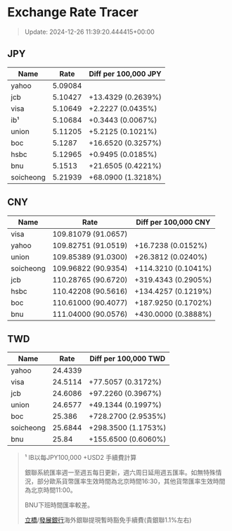 # Exchange Rate Tracer

> Update: 2024-12-26 11:39:20.444415+00:00

## JPY

| Name      |    Rate | Diff per 100,000 JPY   |
|-----------|---------|------------------------|
| yahoo     | 5.09084 |                        |
| jcb       | 5.10427 | +13.4329 (0.2639%)     |
| visa      | 5.10649 | +2.2227 (0.0435%)      |
| ib¹       | 5.10684 | +0.3443 (0.0067%)      |
| union     | 5.11205 | +5.2125 (0.1021%)      |
| boc       | 5.1287  | +16.6520 (0.3257%)     |
| hsbc      | 5.12965 | +0.9495 (0.0185%)      |
| bnu       | 5.1513  | +21.6505 (0.4221%)     |
| soicheong | 5.21939 | +68.0900 (1.3218%)     |

## CNY

| Name      | Rate                | Diff per 100,000 CNY   |
|-----------|---------------------|------------------------|
| visa      | 109.81079	(91.0657) |                        |
| yahoo     | 109.82751	(91.0519) | +16.7238 (0.0152%)     |
| union     | 109.85389	(91.0300) | +26.3812 (0.0240%)     |
| soicheong | 109.96822	(90.9354) | +114.3210 (0.1041%)    |
| jcb       | 110.28765	(90.6720) | +319.4343 (0.2905%)    |
| hsbc      | 110.42208	(90.5616) | +134.4257 (0.1219%)    |
| boc       | 110.61000	(90.4077) | +187.9250 (0.1702%)    |
| bnu       | 111.04000	(90.0576) | +430.0000 (0.3888%)    |

## TWD

| Name      |    Rate | Diff per 100,000 TWD   |
|-----------|---------|------------------------|
| yahoo     | 24.4339 |                        |
| visa      | 24.5114 | +77.5057 (0.3172%)     |
| jcb       | 24.6086 | +97.2260 (0.3967%)     |
| union     | 24.6577 | +49.1344 (0.1997%)     |
| boc       | 25.386  | +728.2700 (2.9535%)    |
| soicheong | 25.6844 | +298.3500 (1.1753%)    |
| bnu       | 25.84   | +155.6500 (0.6060%)    |


> ¹ IB以每JPY100,000 +USD2 手續費計算
>
> 銀聯系統匯率週一至週五每日更新，週六周日延用週五匯率。如無特殊情況，部分歐系貨幣匯率生效時間為北京時間16:30，其他貨幣匯率生效時間為北京時間11:00。
>
> BNU下班時間匯率較差。
>
> [立橋](https://www.wlbank.com.mo/uploads/ueditor/file/20181211/1544536513900230.pdf)/[發展銀行](https://www.mdb.com.mo/Service_Charges_20230728.pdf)海外銀聯提現暫時豁免手續費(貴銀聯1.1%左右)

